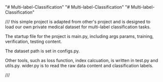"# Multi-label-Classification" 
"# Multi-label-Classification" 
"# Multi-label-Classification" 

///
  this simple project is adapted from other's project and is designed to load our own 
  private medical dataset for multi-label classification tasks.

  The startup file for the project is main.py, including args params, training, 
  verification, testing content.

  The dataset path is set in configs.py.
  
  Other tools, such as loss function, index calcuation, is written in test.py and 
  utils.py. wider.py is to read the raw data content and classification labels.

///
